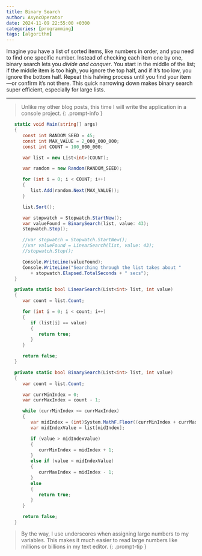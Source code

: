 ```yaml
---
title: Binary Search
author: AsyncOperator
date: 2024-11-09 22:55:00 +0300
categories: [programming]
tags: [algorithm]
---
```



Imagine you have a list of sorted items, like numbers in order, and you need to find one specific number.
Instead of checking each item one by one, binary search lets you *divide and conquer*.
You start in the middle of the list; if the middle item is too high, you ignore the top half, and if it’s too low, you ignore the bottom half.
Repeat this halving process until you find your item—or confirm it’s not there.
This quick narrowing down makes binary search super efficient, especially for large lists.

---

> Unlike my other blog posts, this time I will write the application in a console project.
{: .prompt-info }

```csharp
   static void Main(string[] args)
   {
      const int RANDOM_SEED = 45;
      const int MAX_VALUE = 2_000_000_000;
      const int COUNT = 100_000_000;

      var list = new List<int>(COUNT);

      var random = new Random(RANDOM_SEED);

      for (int i = 0; i < COUNT; i++)
      {
         list.Add(random.Next(MAX_VALUE));
      }

      list.Sort();

      var stopwatch = Stopwatch.StartNew();
      var valueFound = BinarySearch(list, value: 43);
      stopwatch.Stop();

      //var stopwatch = Stopwatch.StartNew();
      //var valueFound = LinearSearch(list, value: 43);
      //stopwatch.Stop();

      Console.WriteLine(valueFound);
      Console.WriteLine("Searching through the list takes about "
         + stopwatch.Elapsed.TotalSeconds + " secs");
   }

   private static bool LinearSearch(List<int> list, int value)
   {
      var count = list.Count;

      for (int i = 0; i < count; i++)
      {
         if (list[i] == value)
         {
            return true;
         }
      }

      return false;
   }

   private static bool BinarySearch(List<int> list, int value)
   {
      var count = list.Count;

      var currMinIndex = 0;
      var currMaxIndex = count - 1;

      while (currMinIndex <= currMaxIndex)
      {
         var midIndex = (int)System.MathF.Floor((currMinIndex + currMaxIndex) / 2);
         var midIndexValue = list[midIndex];

         if (value > midIndexValue)
         {
            currMinIndex = midIndex + 1;
         }
         else if (value < midIndexValue)
         {
            currMaxIndex = midIndex - 1;
         }
         else
         {
            return true;
         }
      }

      return false;
   }
```

> By the way, I use underscores when assigning large numbers to my variables.
This makes it much easier to read large numbers like millions or billions in my text editor.
{: .prompt-tip }
